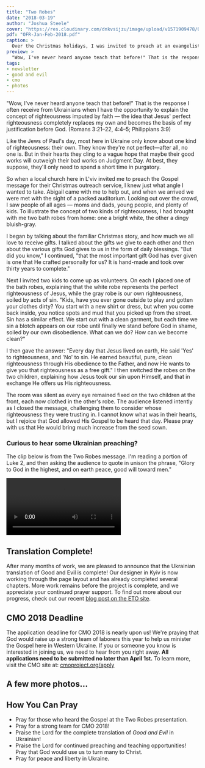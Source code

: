 ```yaml
---
title: "Two Robes"
date: "2018-03-19"
author: "Joshua Steele"
cover: "https://res.cloudinary.com/dnkvsijzu/image/upload/v1571909478/OFReport/2018-03-19-two-robes/two-robes-12-6_tegmbw.jpg"
pdf: "OFR-Jan-Feb-2018.pdf"
caption: >
  Over the Christmas holidays, I was invited to preach at an evangelistic service here in L'viv. My message that day was called "Two Robes" and focused on the need for Christ's imputed righteousness as a basis for salvation.
preview: >
  "Wow, I've never heard anyone teach that before!" That is the response I often receive from Ukrainians when I have the opportunity to explain the concept of righteousness imputed by faith — the idea that Jesus' perfect righteousness completely replaces my own and becomes the basis of my justification before God. (Romans 3:21–22, 4:4–5; Philippians 3:9)
tags:
- newsletter
- good and evil
- cmo
- photos
---
```


"Wow, I've never heard anyone teach that before!" That is the response I often receive from Ukrainians when I have the opportunity to explain the concept of righteousness imputed by faith — the idea that Jesus' perfect righteousness completely replaces my own and becomes the basis of my justification before God. (Romans 3:21–22, 4:4–5; Philippians 3:9)

<article-callout content="OFR-Jan-Feb-2018.pdf" :download="true" />

Like the Jews of Paul's day, most here in Ukraine only know about one kind of righteousness: their own. They know they're not perfect—after all, no one is. But in their hearts they cling to a vague hope that maybe their good works will outweigh their bad works on Judgment Day. At best, they suppose, they'll only need to spend a short time in purgatory.

So when a local church here in L'viv invited me to preach the Gospel message for their Christmas outreach service, I knew just what angle I wanted to take. Abigail came with me to help out, and when we arrived we were met with the sight of a packed auditorium. Looking out over the crowd, I saw people of all ages — moms and dads, young people, and plenty of kids. To illustrate the concept of two kinds of righteousness, I had brought with me two bath robes from home: one a bright white, the other a dingy bluish-gray.

I began by talking about the familiar Christmas story, and how much we all love to receive gifts. I talked about the gifts we give to each other and then about the various gifts God gives to us in the form of daily blessings. "But did you know," I continued, "that the most important gift God has ever given is one that He crafted personally for us? It is hand-made and took over thirty years to complete."

<article-image publicId="OFReport/2018-03-19-two-robes/two-robes-joshua1_u0abl3.jpg" width="768" caption="Preaching to a Christmas gathering about the imputed righteousness of Christ."/>

<article-image publicId="OFReport/2018-03-19-two-robes/two-robes-reading-crowd_lyf0h1.jpg" width="768" caption="It was encouraging to see such great attendance!"/>

Next I invited two kids to come up as volunteers. On each I placed one of the bath robes, explaining that the white robe represents the perfect righteousness of Jesus, while the gray robe is our own righteousness, soiled by acts of sin. "Kids, have you ever gone outside to play and gotten your clothes dirty? You start with a new shirt or dress, but when you come back inside, you notice spots and mud that you picked up from the street. Sin has a similar effect. We start out with a clean garment, but each time we sin a blotch appears on our robe until finally we stand before God in shame, soiled by our own disobedience. What can we do? How can we become clean?"

I then gave the answer: "Every day that Jesus lived on earth, He said 'Yes' to righteousness, and 'No' to sin. He earned beautiful, pure, clean righteousness through His obedience to the Father, and now He wants to give you that righteousness as a free gift." I then switched the robes on the two children, explaining how Jesus took our sin upon Himself, and that in exchange He offers us His righteousness.

<article-image publicId="OFReport/2018-03-19-two-robes/two-robes-joshua2_n7ffdt.jpg" width="768" caption="The two children did a great job. Using two bath robes—one white, the other gray—we demonstrated how Jesus took our sins on Himself, and how He now offers us His pure righteousness in exchange."/>

The room was silent as every eye remained fixed on the two children at the front, each now clothed in the other's robe. The audience listened intently as I closed the message, challenging them to consider whose righteousness they were trusting in. I cannot know what was in their hearts, but I rejoice that God allowed His Gospel to be heard that day. Please pray with us that He would bring much increase from the seed sown.

<article-callout content="Now then we are ambassadors for Christ, as though God did beseech you by us: we pray you in Christ's stead, be ye reconciled to God. For he hath made him to be sin for us, who knew no sin; that we might be made the righteousness of God in him. (2 Corinthians 5:20-21)" />

### Curious to hear some Ukrainian preaching?

The clip below is from the Two Robes message. I'm reading a portion of Luke 2, and then asking the audience to quote in unison the phrase, "Glory to God in the highest, and on earth peace, good will toward men."

<article-spacer />
<video controls>
  <source src="https://d21yo20tm8bmc2.cloudfront.net/2018/two-robes-reading.mov" type="video/mp4">
Your browser does not support the video tag.
</video>
<article-spacer />

## Translation Complete!

After many months of work, we are pleased to announce that the Ukrainian translation of Good and Evil is complete! Our designer in Kyiv is now working through the page layout and has already completed several chapters. More work remains before the project is complete, and we appreciate your continued prayer support. To find out more about our progress, check out our recent [blog post on the ETO site](https://euroteamoutreach.org/blog/2018/03/translation-complete/).

<article-image publicId="OFReport/2018-03-19-two-robes/ge-ukr_sctuwn.png" height="550" />

## CMO 2018 Deadline

The application deadline for CMO 2018 is nearly upon us! We're praying that God would raise up a strong team of laborers this year to help us minister the Gospel here in Western Ukraine. If you or someone you know is interested in joining us, we need to hear from you right away. **All applications need to be submitted no later than April 1st.** To learn more, visit the CMO site at:
[cmoproject.org/apply](https://cmoproject.org/apply/)

<article-spacer />
<article-svg name="cmo-logo" width="350" alt="Carpathian Mountain Outreach" />
<article-spacer />

## A few more photos...

<article-image publicId="OFReport/2018-03-19-two-robes/parenting-seminar-video_p761di.jpg" width="768" caption='A couple of weeks ago I was again invited to present the parenting seminar that Kelsie and I have written called "Heavenly Parenting". This time we recorded it on video, and we’re working towards getting the whole series up on YouTube.'/>

<article-image publicId="OFReport/2018-03-19-two-robes/bf-kids_hn0qsh.jpg" width="768" caption="God continues to bless our Bible First Kids class at church. We are now on Lesson 9. Many of the kids are also progressing well with their Bible memory projects."/>

<article-image publicId="OFReport/2018-03-19-two-robes/bohdan-verses_eq2roj.jpg" height="550" caption="For every new passage the kids memorize, they must also quote a review passage. In a single day, Bohdan quoted all of Romans 8 (new), Hebrews 11 (review), Psalm 1 (new), and Matthew 6:24-34 (review). That's 96 verses!"/>

<article-image publicId="OFReport/2018-03-19-two-robes/sandra-verses-1932w_i1qvha.jpg" height="550" caption="Sandra is still in the younger kids class at church, but she recently came to me and asked if she could memorize verses. In this photo, she's just completed her first memory verse: Romans 1:16. Since then she's memorized Psalm 1, Psalm 100, portions of Matthew 6 and 7, and a passage from Jeremiah. She's currently memorizing Psalm 27."/>

<article-image publicId="OFReport/2018-03-19-two-robes/anya-prov1_pfxmet.jpg" height="768" caption="Anya Medyakovska is one of our most active kids in the memory program. Since the program began last year, she has memorized over 40 different passages! On the day this photo was taken, she completed all of Proverbs 1."/>

<article-image publicId="OFReport/2018-03-19-two-robes/anya-voznyuk-prov1_myvnzc.jpg" height="768" caption="Anya Voznyuk recently memorized all of Proverbs 1. Prior to that she had also completed Psalm 34 and others."/>

<article-image publicId="OFReport/2018-03-19-two-robes/timothy-eph6_jd74p3.jpg" width="768" caption="Timothy recently completed Ephesians 6 (this photo) and just last Sunday quoted all of 2 Timothy 2!"/>

## How You Can Pray

* Pray for those who heard the Gospel at the Two Robes presentation.
* Pray for a strong team for CMO 2018!
* Praise the Lord for the complete translation of *Good and Evil* in Ukrainian!
* Praise the Lord for continued preaching and teaching opportunities! Pray that God would use us to turn many to Christ.
* Pray for peace and liberty in Ukraine.
